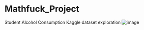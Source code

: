 # Mathfuck_Project
Student Alcohol Consumption Kaggle dataset exploration
![image](https://user-images.githubusercontent.com/120779629/209352096-c2983d30-2a99-46d1-81fb-1984f96c2a53.png)
